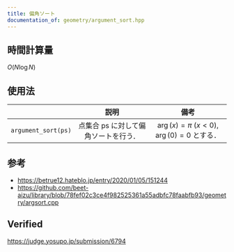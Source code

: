 ```yaml
---
title: 偏角ソート
documentation_of: geometry/argument_sort.hpp
---
```



## 時間計算量

$O(N\log{N})$


## 使用法

||説明|備考|
|:--:|:--:|:--:|
|`argument_sort(ps)`|点集合 $\mathrm{ps}$ に対して偏角ソートを行う．|$\arg(x) = \pi$ ($x < 0$), $\arg(0) = 0$ とする．|


## 参考

- https://betrue12.hateblo.jp/entry/2020/01/05/151244
- https://github.com/beet-aizu/library/blob/78fef02c3ce4f982525361a55adbfc78faabfb93/geometry/argsort.cpp


## Verified

https://judge.yosupo.jp/submission/6794
